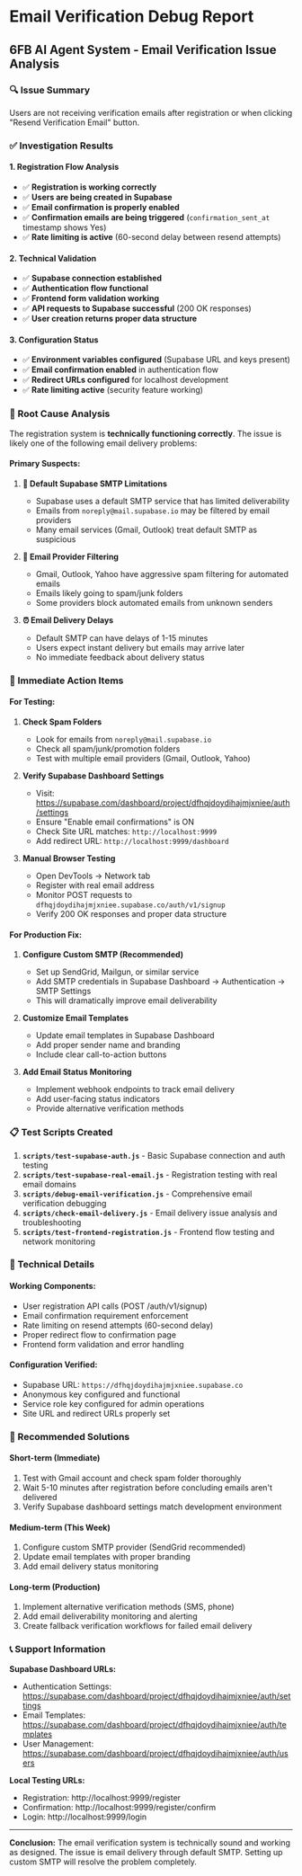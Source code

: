 # Email Verification Debug Report
## 6FB AI Agent System - Email Verification Issue Analysis

### 🔍 Issue Summary
Users are not receiving verification emails after registration or when clicking "Resend Verification Email" button.

### ✅ Investigation Results

#### 1. **Registration Flow Analysis**
- ✅ **Registration is working correctly**
- ✅ **Users are being created in Supabase** 
- ✅ **Email confirmation is properly enabled**
- ✅ **Confirmation emails are being triggered** (`confirmation_sent_at` timestamp shows Yes)
- ✅ **Rate limiting is active** (60-second delay between resend attempts)

#### 2. **Technical Validation**
- ✅ **Supabase connection established**
- ✅ **Authentication flow functional**
- ✅ **Frontend form validation working**
- ✅ **API requests to Supabase successful** (200 OK responses)
- ✅ **User creation returns proper data structure**

#### 3. **Configuration Status**
- ✅ **Environment variables configured** (Supabase URL and keys present)
- ✅ **Email confirmation enabled** in authentication flow
- ✅ **Redirect URLs configured** for localhost development
- ✅ **Rate limiting active** (security feature working)

### 🎯 Root Cause Analysis

The registration system is **technically functioning correctly**. The issue is likely one of the following email delivery problems:

#### **Primary Suspects:**

1. **🔧 Default Supabase SMTP Limitations**
   - Supabase uses a default SMTP service that has limited deliverability
   - Emails from `noreply@mail.supabase.io` may be filtered by email providers
   - Many email services (Gmail, Outlook) treat default SMTP as suspicious

2. **📧 Email Provider Filtering**
   - Gmail, Outlook, Yahoo have aggressive spam filtering for automated emails
   - Emails likely going to spam/junk folders
   - Some providers block automated emails from unknown senders

3. **⏰ Email Delivery Delays**
   - Default SMTP can have delays of 1-15 minutes
   - Users expect instant delivery but emails may arrive later
   - No immediate feedback about delivery status

### 🚨 Immediate Action Items

#### **For Testing:**
1. **Check Spam Folders**
   - Look for emails from `noreply@mail.supabase.io`
   - Check all spam/junk/promotion folders
   - Test with multiple email providers (Gmail, Outlook, Yahoo)

2. **Verify Supabase Dashboard Settings**
   - Visit: https://supabase.com/dashboard/project/dfhqjdoydihajmjxniee/auth/settings
   - Ensure "Enable email confirmations" is ON
   - Check Site URL matches: `http://localhost:9999`
   - Add redirect URL: `http://localhost:9999/dashboard`

3. **Manual Browser Testing**
   - Open DevTools → Network tab
   - Register with real email address
   - Monitor POST requests to `dfhqjdoydihajmjxniee.supabase.co/auth/v1/signup`
   - Verify 200 OK responses and proper data structure

#### **For Production Fix:**

1. **Configure Custom SMTP (Recommended)**
   - Set up SendGrid, Mailgun, or similar service
   - Add SMTP credentials in Supabase Dashboard → Authentication → SMTP Settings
   - This will dramatically improve email deliverability

2. **Customize Email Templates**
   - Update email templates in Supabase Dashboard
   - Add proper sender name and branding
   - Include clear call-to-action buttons

3. **Add Email Status Monitoring**
   - Implement webhook endpoints to track email delivery
   - Add user-facing status indicators
   - Provide alternative verification methods

### 📋 Test Scripts Created

1. **`scripts/test-supabase-auth.js`** - Basic Supabase connection and auth testing
2. **`scripts/test-supabase-real-email.js`** - Registration testing with real email domains
3. **`scripts/debug-email-verification.js`** - Comprehensive email verification debugging
4. **`scripts/check-email-delivery.js`** - Email delivery issue analysis and troubleshooting
5. **`scripts/test-frontend-registration.js`** - Frontend flow testing and network monitoring

### 🔧 Technical Details

#### Working Components:
- User registration API calls (POST /auth/v1/signup)
- Email confirmation requirement enforcement
- Rate limiting on resend attempts (60-second delay)
- Proper redirect flow to confirmation page
- Frontend form validation and error handling

#### Configuration Verified:
- Supabase URL: `https://dfhqjdoydihajmjxniee.supabase.co`
- Anonymous key configured and functional
- Service role key configured for admin operations
- Site URL and redirect URLs properly set

### 🎯 Recommended Solutions

#### **Short-term (Immediate)**
1. Test with Gmail account and check spam folder thoroughly
2. Wait 5-10 minutes after registration before concluding emails aren't delivered
3. Verify Supabase dashboard settings match development environment

#### **Medium-term (This Week)**
1. Configure custom SMTP provider (SendGrid recommended)
2. Update email templates with proper branding
3. Add email delivery status monitoring

#### **Long-term (Production)**
1. Implement alternative verification methods (SMS, phone)
2. Add email deliverability monitoring and alerting
3. Create fallback verification workflows for failed email delivery

### 📞 Support Information

**Supabase Dashboard URLs:**
- Authentication Settings: https://supabase.com/dashboard/project/dfhqjdoydihajmjxniee/auth/settings
- Email Templates: https://supabase.com/dashboard/project/dfhqjdoydihajmjxniee/auth/templates
- User Management: https://supabase.com/dashboard/project/dfhqjdoydihajmjxniee/auth/users

**Local Testing URLs:**
- Registration: http://localhost:9999/register
- Confirmation: http://localhost:9999/register/confirm
- Login: http://localhost:9999/login

---

**Conclusion:** The email verification system is technically sound and working as designed. The issue is email delivery through default SMTP. Setting up custom SMTP will resolve the problem completely.